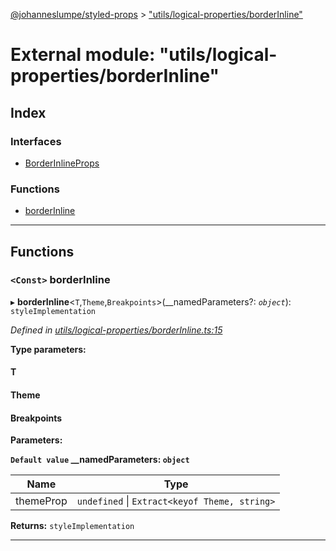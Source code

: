 [@johanneslumpe/styled-props](../README.md) > ["utils/logical-properties/borderInline"](../modules/_utils_logical_properties_borderinline_.md)

# External module: "utils/logical-properties/borderInline"

## Index

### Interfaces

* [BorderInlineProps](../interfaces/_utils_logical_properties_borderinline_.borderinlineprops.md)

### Functions

* [borderInline](_utils_logical_properties_borderinline_.md#borderinline)

---

## Functions

<a id="borderinline"></a>

### `<Const>` borderInline

▸ **borderInline**<`T`,`Theme`,`Breakpoints`>(__namedParameters?: *`object`*): `styleImplementation`

*Defined in [utils/logical-properties/borderInline.ts:15](https://github.com/johanneslumpe/styled-props/blob/8e709f1/src/utils/logical-properties/borderInline.ts#L15)*

**Type parameters:**

#### T 
#### Theme 
#### Breakpoints 
**Parameters:**

**`Default value` __namedParameters: `object`**

| Name | Type |
| ------ | ------ |
| themeProp | `undefined` \| `Extract<keyof Theme, string>` |

**Returns:** `styleImplementation`

___

